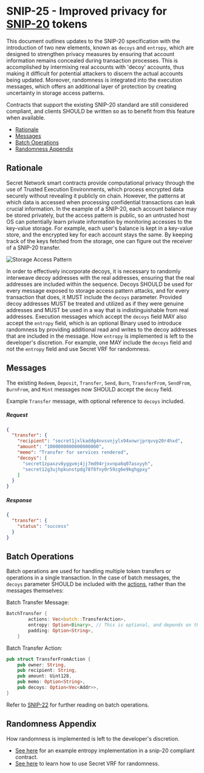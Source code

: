 # SNIP-25 - Improved privacy for [SNIP-20](/SNIP-20.md) tokens

This document outlines updates to the SNIP-20 specification with the introduction of two new elements, known as `decoys` and `entropy`, which are designed to strengthen privacy measures by ensuring that account information remains concealed during transaction processes. This is accomplished by intermixing real accounts with 'decoy' accounts, thus making it difficult for potential attackers to discern the actual accounts being updated. Moreover, randomness is integrated into the execution messages, which offers an additional layer of protection by creating uncertainty in storage access patterns.

Contracts that support the existing SNIP-20 standard are still considered
compliant, and clients SHOULD be written so as to benefit from this feature
when available.

- [Rationale](#rationale)
- [Messages](#messages)
- [Batch Operations](#batch-operations)
- [Randomness Appendix](#randomness-appendix)

## Rationale

Secret Network smart contracts provide computational privacy through the use of Trusted Execution Environments, which process encrypted data securely without revealing it publicly on chain. However, the patterns at which data is accessed when processing confidential transactions can leak crucial information. In the example of a SNIP-20, each account balance may be stored privately, but the access pattern is public, so an untrusted host OS can potentially learn private information by monitoring accesses to the key-value storage. For example, each user's balance is kept in a key-value store, and the encrypted key for each account stays the same. By keeping track of the keys fetched from the storage, one can figure out the receiver of a SNIP-20 transfer.

![Storage Access Pattern](https://ibb.co/pWMxGQw)

In order to effectively incorporate decoys, it is necessary to randomly interweave decoy addresses with the real addresses, ensuring that the real addresses are included within the sequence. Decoys SHOULD be used for every message exposed to storage access pattern attacks, and for every transaction that does, it MUST include the `decoys` parameter. Provided decoy addresses MUST be treated and utilized as if they were genuine addresses and MUST be used in a way that is indistinguishable from real addresses. Execution messages which accept the `decoys` field MAY also accept the `entropy` field, which is an optional Binary used to introduce randomness by providing additional read and writes to the decoy addresses that are included in the message. How `entropy` is implemented is left to the developer's discretion. For example, one MAY include the `decoys` field and not the `entropy` field and use Secret VRF for randomness.

## Messages

The existing `Redeem`, `Deposit`, `Transfer`, `Send`, `Burn`, `TransferFrom`, `SendFrom`, `BurnFrom`, and `Mint` messages now SHOULD accept the `decoy` field.

Example `Transfer` message, with optional reference to `decoys` included.

##### Request

```json
{
  "transfer": {
    "recipient": "secret1jxlkaddg4nvsvnjylx94xnwrjprqvvp20r4hxd",
    "amount": "1000000000000000000",
    "memo": "Transfer for services rendered",
    "decoys": [
      "secret1zpaxzv6yggvmj4jj7md94rjxvnpa6q07asxyyh",
      "secret12g3ujhpkunstpdg78f8fny0r59zg6e9kghgpxy"
    ]
  }
}
```

##### Response

```json
{
  "transfer": {
    "status": "success"
  }
}
```

## Batch Operations

Batch operations are used for handling multiple token transfers or operations in a single transaction. In the case of batch messages, the `decoys` parameter SHOULD be included with the [actions](https://github.com/scrtlabs/snip20-reference-impl/blob/ea9fb0cd76f3e0d48e86b4d02a3990f2f4a84d00/src/batch.rs#LL34C1-L40C2), rather than the messages themselves:

Batch Transfer Message:

```rust
BatchTransfer {
        actions: Vec<batch::TransferAction>,
        entropy: Option<Binary>, // This is optional, and depends on the randomness implementation
        padding: Option<String>,
    }
```

Batch Transfer Action:

```rust
pub struct TransferFromAction {
    pub owner: String,
    pub recipient: String,
    pub amount: Uint128,
    pub memo: Option<String>,
    pub decoys: Option<Vec<Addr>>,
}
```

Refer to [SNIP-22](./SNIP-22.md) for further reading on batch operations.

## Randomness Appendix

How randomness is implemented is left to the developer's discretion.

- [See here](https://github.com/scrtlabs/snip20-reference-impl/blob/ea9fb0cd76f3e0d48e86b4d02a3990f2f4a84d00/src/state.rs#L136) for an example entropy implementation in a snip-20 compliant contract.
- [See here](https://docs.scrt.network/secret-network-documentation/development/development-concepts/randomness-api/native-on-chain-randomness) to learn how to use Secret VRF for randomness.
